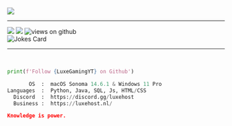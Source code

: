 <br>
<a href="https://discord.com/users/148371036419653633/"><img align="center" src="https://discord.c99.nl/widget/theme-4/148371036419653633.png"></a>

<br>

 ***
 
<div>
 <a href="https://discord.gg/luxehost" target="_blank"><img src="https://img.shields.io/badge/Discord-7289DA?style=for-the-badge&logo=discord&logoColor=white" target="_blank"></a> 
 <a href = "mailto:info@luxehost.nl"><img src="https://img.shields.io/badge/-Gmail-%23333?style=for-the-badge&logo=gmail&logoColor=white" target="_blank"></a>
 <img src="https://komarev.com/ghpvc/?username=LuxeGamingYT&label=Views&color=brightgreen&style=flat-square" alt="views on github" />
</div>

<div>
 <img src="https://readme-jokes.vercel.app/api" alt="Jokes Card" />
</div>

 ***
 <br>

```python
print(f'Follow {LuxeGamingYT} on Github')
```

```python
       OS  :  macOS Sonoma 14.6.1 & Windows 11 Pro
Languages  :  Python, Java, SQL, Js, HTML/CSS
  Discord  :  https://discord.gg/luxehost
  Business :  https://luxehost.nl/
```

```json
Knowledge is power.
```
